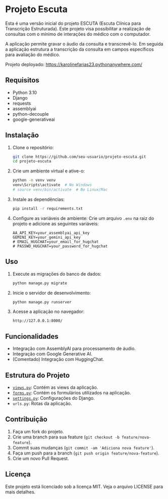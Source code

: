 # Projeto Escuta

Esta é uma versão inicial do projeto ESCUTA (Escuta Clínica para Transcrição Estruturada). Este projeto visa possibilitar a realização de consultas com o mínimo de interações do médico com o computador.

A aplicação permite gravar o áudio da consulta e transcrevê-lo. Em seguida a aplicação estrutura a transcrição da consulta em campos específicos para avaliação do médico.

Projeto deployado: https://karolinefarias23.pythonanywhere.com/

## Requisitos

- Python 3.10
- Django
- requests
- assemblyai
- python-decouple
- google-generativeai

## Instalação

1. Clone o repositório:
    ```bash
    git clone https://github.com/seu-usuario/projeto-escuta.git
    cd projeto-escuta
    ```

2. Crie um ambiente virtual e ative-o:
    ```bash
    python -m venv venv
    venv\Scripts\activate  # No Windows
    # source venv/bin/activate  # No Linux/Mac
    ```

3. Instale as dependências:
    ```bash
    pip install -r requirements.txt
    ```

4. Configure as variáveis de ambiente:
    Crie um arquivo `.env` na raiz do projeto e adicione as seguintes variáveis:
    ```env
    AA_API_KEY=your_assemblyai_api_key
    GEMINI_KEY=your_gemini_api_key
    # EMAIL_HUGCHAT=your_email_for_hugchat
    # PASSWD_HUGCHAT=your_password_for_hugchat
    ```

## Uso

1. Execute as migrações do banco de dados:
    ```bash
    python manage.py migrate
    ```

2. Inicie o servidor de desenvolvimento:
    ```bash
    python manage.py runserver
    ```

3. Acesse a aplicação no navegador:
    ```
    http://127.0.0.1:8000/
    ```

## Funcionalidades

- Integração com AssemblyAI para processamento de áudio.
- Integração com Google Generative AI.
- (Comentado) Integração com HuggingChat.

## Estrutura do Projeto

- [`views.py`](command:_github.copilot.openRelativePath?%5B%7B%22scheme%22%3A%22file%22%2C%22authority%22%3A%22%22%2C%22path%22%3A%22%2Fc%3A%2FUsers%2Fkdemo%2FDocuments%2FDoutorado%2Fdisciplinas%2FEngenharia%20de%20Software%2Fprojeto-escuta%2Fescuta%2Fpacientes%2Fviews.py%22%2C%22query%22%3A%22%22%2C%22fragment%22%3A%22%22%7D%5D "c:\Users\kdemo\Documents\Doutorado\disciplinas\Engenharia de Software\projeto-escuta\escuta\pacientes\views.py"): Contém as views da aplicação.
- [`forms.py`](command:_github.copilot.openSymbolFromReferences?%5B%22forms.py%22%2C%5B%7B%22uri%22%3A%7B%22%24mid%22%3A1%2C%22fsPath%22%3A%22c%3A%5C%5CUsers%5C%5Ckdemo%5C%5CDocuments%5C%5CDoutorado%5C%5Cdisciplinas%5C%5CEngenharia%20de%20Software%5C%5Cprojeto-escuta%5C%5Cescuta%5C%5Cpacientes%5C%5Cviews.py%22%2C%22_sep%22%3A1%2C%22external%22%3A%22file%3A%2F%2F%2Fc%253A%2FUsers%2Fkdemo%2FDocuments%2FDoutorado%2Fdisciplinas%2FEngenharia%2520de%2520Software%2Fprojeto-escuta%2Fescuta%2Fpacientes%2Fviews.py%22%2C%22path%22%3A%22%2Fc%3A%2FUsers%2Fkdemo%2FDocuments%2FDoutorado%2Fdisciplinas%2FEngenharia%20de%20Software%2Fprojeto-escuta%2Fescuta%2Fpacientes%2Fviews.py%22%2C%22scheme%22%3A%22file%22%7D%2C%22pos%22%3A%7B%22line%22%3A4%2C%22character%22%3A6%7D%7D%5D%5D "Go to definition"): Contém os formulários utilizados na aplicação.
- [`settings.py`](command:_github.copilot.openSymbolFromReferences?%5B%22settings.py%22%2C%5B%7B%22uri%22%3A%7B%22%24mid%22%3A1%2C%22fsPath%22%3A%22c%3A%5C%5CUsers%5C%5Ckdemo%5C%5CDocuments%5C%5CDoutorado%5C%5Cdisciplinas%5C%5CEngenharia%20de%20Software%5C%5Cprojeto-escuta%5C%5Cescuta%5C%5Cpacientes%5C%5Cviews.py%22%2C%22_sep%22%3A1%2C%22external%22%3A%22file%3A%2F%2F%2Fc%253A%2FUsers%2Fkdemo%2FDocuments%2FDoutorado%2Fdisciplinas%2FEngenharia%2520de%2520Software%2Fprojeto-escuta%2Fescuta%2Fpacientes%2Fviews.py%22%2C%22path%22%3A%22%2Fc%3A%2FUsers%2Fkdemo%2FDocuments%2FDoutorado%2Fdisciplinas%2FEngenharia%20de%20Software%2Fprojeto-escuta%2Fescuta%2Fpacientes%2Fviews.py%22%2C%22scheme%22%3A%22file%22%7D%2C%22pos%22%3A%7B%22line%22%3A17%2C%22character%22%3A4%7D%7D%5D%5D "Go to definition"): Configurações do Django.
- `urls.py`: Rotas da aplicação.

## Contribuição

1. Faça um fork do projeto.
2. Crie uma branch para sua feature (`git checkout -b feature/nova-feature`).
3. Commit suas mudanças (`git commit -am 'Adiciona nova feature'`).
4. Faça um push para a branch (`git push origin feature/nova-feature`).
5. Crie um novo Pull Request.

## Licença

Este projeto está licenciado sob a licença MIT. Veja o arquivo LICENSE para mais detalhes.
